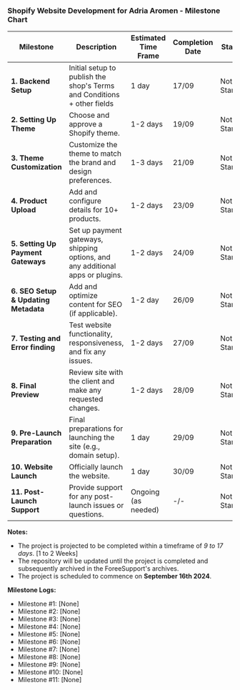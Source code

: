 ### Shopify Website Development for Adria Aromen - Milestone Chart

| **Milestone**                    | **Description**                                           | **Estimated Time Frame** | **Completion Date** | **Status**     |
|----------------------------------|-----------------------------------------------------------|--------------------------|---------------------|----------------|
| **1. Backend Setup**            | Initial setup to publish the shop's Terms and Conditions + other fields | 1 day   | 17/09 | Not Started    |
| **2. Setting Up Theme**            | Choose and approve a Shopify theme.                      | 1-2 days   | 19/09   | Not Started    |
| **3. Theme Customization**        | Customize the theme to match the brand and design preferences. | 1-3 days   | 21/09    | Not Started    |
| **4. Product Upload**             | Add and configure details for 10+ products.              | 1-2 days    | 23/09   | Not Started    |
| **5. Setting Up Payment Gateways**        | Set up payment gateways, shipping options, and any additional apps or plugins. | 1-2 days | 24/09  | Not Started    |
| **6. SEO Setup & Updating Metadata**      | Add and optimize content for SEO (if applicable).        | 1-2 day    | 26/09  | Not Started    |
| **7. Testing and Error finding** | Test website functionality, responsiveness, and fix any issues. | 1-2 days  | 27/09    | Not Started    |
| **8. Final Preview** | Review site with the client and make any requested changes. | 1-2 days   | 28/09    | Not Started    |
| **9. Pre-Launch Preparation**         | Final preparations for launching the site (e.g., domain setup). | 1 day    | 29/09 | Not Started    |
| **10. Website Launch**            | Officially launch the website.                           | 1 day  | 30/09 | Not Started    |
| **11. Post-Launch Support**       | Provide support for any post-launch issues or questions.  | Ongoing (as needed)  | -/-   | Not Started    |

**Notes:**
- The project is projected to be completed within a timeframe of *9 to 17 days*. [1 to 2 Weeks]
- The repository will be updated until the project is completed and subsequently archived in the ForeeSupport's archives.
- The project is scheduled to commence on **September 16th 2024**.

**Milestone Logs:**
- Milestone #1: [None]
- Milestone #2: [None]
- Milestone #3: [None]
- Milestone #4: [None]
- Milestone #5: [None]
- Milestone #6: [None]
- Milestone #7: [None]
- Milestone #8: [None]
- Milestone #9: [None]
- Milestone #10: [None]
- Milestone #11: [None]